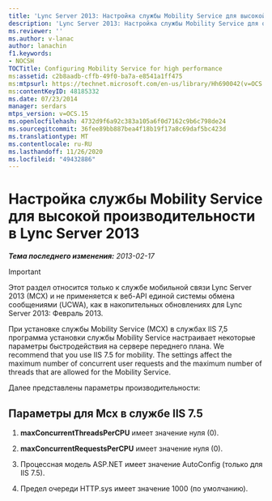 ```yaml
---
title: 'Lync Server 2013: Настройка службы Mobility Service для высокой производительности'
description: 'Lync Server 2013: Настройка службы Mobility Service для обеспечения высокой производительности.'
ms.reviewer: ''
ms.author: v-lanac
author: lanachin
f1.keywords:
- NOCSH
TOCTitle: Configuring Mobility Service for high performance
ms:assetid: c2b8aadb-cffb-49f0-ba7a-e8541a1ff475
ms:mtpsurl: https://technet.microsoft.com/en-us/library/Hh690042(v=OCS.15)
ms:contentKeyID: 48185332
ms.date: 07/23/2014
manager: serdars
mtps_version: v=OCS.15
ms.openlocfilehash: 4732d9f6a92c383a105a6f0d7162c9b6c798de24
ms.sourcegitcommit: 36fee89bb887bea4f18b19f17a8c69daf5bc423d
ms.translationtype: MT
ms.contentlocale: ru-RU
ms.lasthandoff: 11/26/2020
ms.locfileid: "49432886"
---
```

# <a name="configuring-mobility-service-for-high-performance-in-lync-server-2013"></a>Настройка службы Mobility Service для высокой производительности в Lync Server 2013

<div data-xmlns="http://www.w3.org/1999/xhtml">

<div class="topic" data-xmlns="http://www.w3.org/1999/xhtml" data-msxsl="urn:schemas-microsoft-com:xslt" data-cs="https://msdn.microsoft.com/">

<div data-asp="https://msdn2.microsoft.com/asp">



</div>

<div id="mainSection">

<div id="mainBody">

<span> </span>

_**Тема последнего изменения:** 2013-02-17_

<div>


> [!IMPORTANT]  
> Этот раздел относится только к службе мобильной связи Lync Server 2013 (MCX) и не применяется к веб-API единой системы обмена сообщениями (UCWA), как в накопительных обновлениях для Lync Server 2013: Февраль 2013.



</div>

При установке службы Mobility Service (MCX) в службах IIS 7,5 программа установки службы Mobility Service настраивает некоторые параметры быстродействия на сервере переднего плана. We recommend that you use IIS 7.5 for mobility. The settings affect the maximum number of concurrent user requests and the maximum number of threads that are allowed for the Mobility Service.

Далее представлены параметры производительности:

<div>

## <a name="settings-for-mcx-on-iis-75"></a>Параметры для Mcx в службе IIS 7.5

1.  **maxConcurrentThreadsPerCPU** имеет значение нуля (0).

2.  **maxConcurrentRequestsPerCPU** имеет значение нуля (0).

3.  Процессная модель ASP.NET имеет значение AutoConfig (только для IIS 7.5).

4.  Предел очереди HTTP.sys имеет значение 1000 (по умолчанию).

</div>

</div>

<span> </span>

</div>

</div>

</div>

